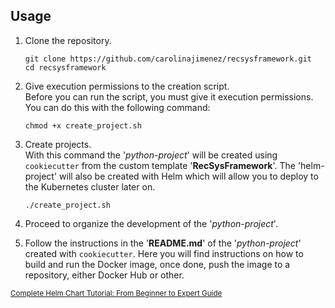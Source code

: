 Usage
------------

1. Clone the repository.
    ```
    git clone https://github.com/carolinajimenez/recsysframework.git
    cd recsysframework
    ```

2. Give execution permissions to the creation script.    
Before you can run the script, you must give it execution permissions. You can do this with the following command:
    ```
    chmod +x create_project.sh
    ```

3. Create projects.    
With this command the '*python-project*' will be created using `cookiecutter` from the custom template '**RecSysFramework**'. The 'helm-project' will also be created with Helm which will allow you to deploy to the Kubernetes cluster later on.
    ```
    ./create_project.sh
    ```

4. Proceed to organize the development of the '*python-project*'.

5. Follow the instructions in the '**README.md**' of the '*python-project*' created with `cookiecutter`. Here you will find instructions on how to build and run the Docker image, once done, push the image to a repository, either Docker Hub or other.



<small>[Complete Helm Chart Tutorial: From Beginner to Expert Guide](https://www.youtube.com/watch?v=DQk8HOVlumI)</small>